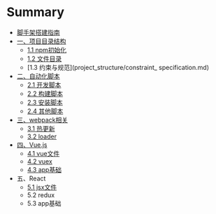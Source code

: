 # Summary

* [脚手架搭建指南](README.md)
* [一、项目目录结构](project_structure/README.md)
    * [1.1 npm初始化](project_structure/npm_init.md)
    * [1.2 文件目录](project_structure/file_structure.md)
    * [1.3 约束与规范](project_structure/constraint_ specification.md)
* [二、自动化脚本](automation_scripts/README.md)
    * [2.1 开发脚本](automation_scripts/development_scripts.md)
    * [2.2 构建脚本](automation_scripts/build_scripts.md)
    * [2.3 安装脚本](automation_scripts/install_scripts.md)
    * [2.4 其他脚本](automation_scripts/other_scripts.md)
* [三、webpack相关](webpack_related/README.md)
    * [3.1 热更新](webpack_related/hot_reload.md)
    * [3.2 loader](webpack_related/loader.md)
* [四、Vue.js](vuejs/README.md)
    * [4.1 vue文件](vuejs/vue_file.md)
    * [4.2 vuex](vuejs/vuex.md)
    * [4.3 app基础](vuejs/app_basis.md)
* 五、React
    * [5.1 jsx文件](51-jsx.md)
    * 5.2 redux
    * 5.3 app基础

